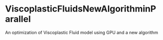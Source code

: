 # ViscoplasticFluidsNewAlgorithminParallel
An optimization of Viscoplastic Fluid model using GPU and a new algorithm
